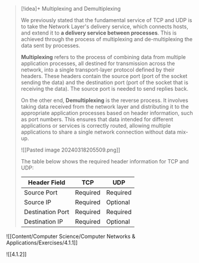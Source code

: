 > [!idea]+ Multiplexing and Demultiplexing
>
> We previously stated that the fundamental service of TCP and UDP is to take the Network Layer's delivery service, which connects hosts, and extend it to **a delivery service between processes**. This is achieved through the process of multiplexing and de-multiplexing the data sent by processes.
>
> **Multiplexing** refers to the process of combining data from multiple application processes, all destined for transmission across the network, into a single transport-layer protocol defined by their headers. These headers contain the source port (port of the socket sending the data) and the destination port (port of the socket that is receiving the data). The source port is needed to send replies back.
>
> On the other end, **Demultiplexing** is the reverse process. It involves taking data received from the network layer and distributing it to the appropriate application processes based on header information, such as port numbers. This ensures that data intended for different applications or services is correctly routed, allowing multiple applications to share a single network connection without data mix-up.
>
> ![[Pasted image 20240318205509.png]]
>
> The table below shows the required header information for TCP and UDP:
>
> | Header Field | TCP | UDP |
> |--------------|-----|-----|
> | Source Port  | Required | Required |
> | Source IP | Required | Optional |
> | Destination Port | Required | Required |
> | Destination IP | Required | Optional |
>


![[Content/Computer Science/Computer Networks & Applications/Exercises/4.1.1]]

![[4.1.2]]



